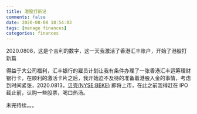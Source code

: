 ```yaml
---
title: 港股打新记
comments: false
date: 2020-08-08 18:54:03
tags: [manage finances]
categories: finances
---
```


2020.0808，这是个吉利的数字，这一天我激活了香港汇丰账户，开始了港股打新篇

 <!--more-->

得益于大公司福利，汇丰银行的雇员计划让我有条件办理了一张香港汇丰运筹理财银行卡，在顺利的激活卡片之后，我开始迫不及待的准备着港股入金的事情，考虑到时间紧张，2020.0813，[贝壳(NYSE:BEKE)](https://xueqiu.com/S/BEKE)  即将上市，在此之前我得赶在 IPO截止前，认购一些股票，喝口热汤。



未完待续。。。